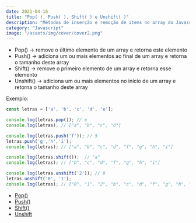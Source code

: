 ```yaml
---
date: 2021-04-16
title: "Pop( ), Push( ), Shift( ) e Unshift( )"
description: "Métodos de inserção e remoção de items no array do Javascript"
category: "Javascript"
image: "/assets/img/cover/cover2.png"
---
```


- Pop() -> remove o último elemento de um array e retorna este elemento
- Push() -> adiciona um ou mais elementos ao final de um array e retorna o tamanho deste array
- Shift() -> remove o primeiro elemento de um array e retorna esse elemento
- Unshift() -> adiciona um ou mais elementos no início de um array e retorna o tamanho deste array

Exemplo: 

``` javascript
const letras = ['a', 'b', 'c', 'd', 'e'];

console.log(letras.pop()); // e
console.log(letras); // ["a", "b", "c", "d"]

console.log(letras.push('f')); // 5
letras.push('g','h','i'); 
console.log(letras); // ["a", "b", "c", "d", "f", "g", "h", "i"]

console.log(letras.shift());  // "a"
console.log(letras); // ["b", "c", "d", "f", "g", "h", "i"]

console.log(letras.unshift('2')); // 8
letras.unshift('0', '1'); 
console.log(letras); // ["0", "1", "2", "b", "c", "d", "f", "g", "h", "i"]
```


- <a href="https://developer.mozilla.org/en-US/docs/Web/JavaScript/Reference/Global_Objects/Array/pop" target="_blank" rel="noopener noreferrer">Pop()</a>
- <a href="https://developer.mozilla.org/en-US/docs/Web/JavaScript/Reference/Global_Objects/Array/push" target="_blank" rel="noopener noreferrer">Push()</a>
- <a href="https://developer.mozilla.org/en-US/docs/Web/JavaScript/Reference/Global_Objects/Array/shift" target="_blank" rel="noopener noreferrer">Shift()</a>
- <a href="https://developer.mozilla.org/en-US/docs/Web/JavaScript/Reference/Global_Objects/Array/unshift" target="_blank" rel="noopener noreferrer">Unshift</a>
